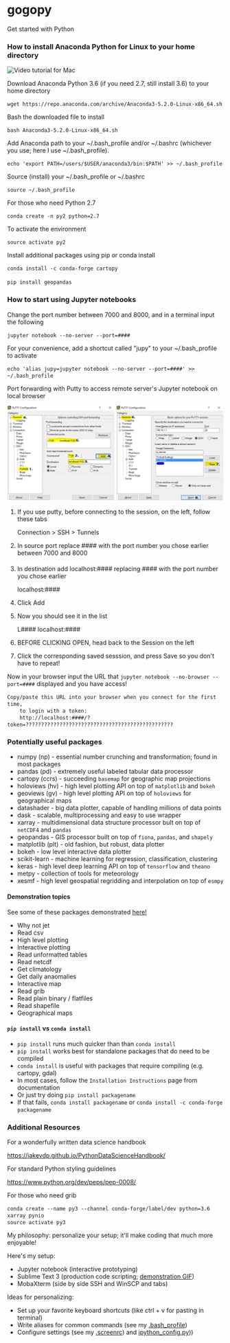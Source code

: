 # gogopy
Get started with Python

### How to install Anaconda Python for Linux to your home directory
![Video tutorial for Mac](https://www.unidata.ucar.edu/blogs/developer/entry/metpy-mondays-1-conda-installation)

Download Anaconda Python 3.6 (if you need 2.7, still install 3.6) to your home directory

	wget https://repo.anaconda.com/archive/Anaconda3-5.2.0-Linux-x86_64.sh

Bash the downloaded file to install

	bash Anaconda3-5.2.0-Linux-x86_64.sh

Add Anaconda path to your ~/.bash_profile and/or ~/.bashrc (whichever you use; here I use ~/.bash_profile).

	echo 'export PATH=/users/$USER/anaconda3/bin:$PATH' >> ~/.bash_profile

Source (install) your ~/.bash_profile or ~/.bashrc

	source ~/.bash_profile

For those who need Python 2.7

	conda create -n py2 python=2.7

To activate the environment

    source activate py2

Install additional packages using pip or conda install

	conda install -c conda-forge cartopy

	pip install geopandas

### How to start using Jupyter notebooks

Change the port number between 7000 and 8000, and in a terminal input the following

	jupyter notebook --no-server --port=####

For your convenience, add a shortcut called "jupy" to your ~/.bash_profile to activate

    echo 'alias jupy=jupyter notebook --no-server --port=####' >> ~/.bash_profile


Port forwarding with Putty to access remote server's Jupyter notebook on local browser

![Port Forwarding in Putty](https://github.com/ahuang11/gogopy/blob/master/putty_config.png "Port Forwarding in Putty")

1. If you use putty, before connecting to the session, on the left, follow these tabs

	Connection > SSH > Tunnels

2. In source port replace #### with the port number you chose earlier between 7000 and 8000

	####

3. In destination add localhost:#### replacing #### with the port number you chose earlier

	localhost:####

4. Click Add

5. Now you should see it in the list

    L####       localhost:####

6. BEFORE CLICKING OPEN, head back to the Session on the left

7. Click the corresponding saved sesssion, and press Save so you don't have to repeat!

Now in your browser input the URL that `jupyter notebook --no-browser --port=####` displayed and you have access!

	Copy/paste this URL into your browser when you connect for the first time,
	    to login with a token:
		http://localhost:####/?token=????????????????????????????????????????????????

### Potentially useful packages
- numpy (np) - essential number crunching and transformation; found in most packages
- pandas (pd) - extremely useful labeled tabular data processor
- cartopy (ccrs) - succeeding `basemap` for geographic map projections
- holoviews (hv) - high level plotting API on top of `matplotlib` and `bokeh`
- geoviews (gv) - high level plotting API on top of `holoviews` for geographical maps
- datashader - big data plotter, capable of handling millions of data points
- dask - scalable, multiprocessing and easy to use wrapper
- xarray - multidimensional data structure processor bult on top of `netCDF4` and `pandas`
- geopandas - GIS processor built on top of `fiona`, `pandas`, and `shapely`
- matplotlib (plt) - old fashion, but robust, data plotter
- bokeh - low level interactive data plotter
- scikit-learn - machine learning for regression, classification, clustering
- keras - high level deep learning API on top of `tensorflow` and `theano`
- metpy - collection of tools for meteorology
- xesmf - high level geospatial regridding and interpolation on top of `esmpy`

#### Demonstration topics
See some of these packages demonstrated [here!](https://github.com/ahuang11/gogopy/blob/master/random_examples.pdf)
- Why not jet
- Read csv
- High level plotting
- Interactive plotting
- Read unformatted tables
- Read netcdf
- Get climatology
- Get daily anaomalies
- Interactive map
- Read grib
- Read plain binary / flatfiles
- Read shapefile
- Geographical maps

#### `pip install` vs `conda install`
- `pip install` runs much quicker than than `conda install`
- `pip install` works best for standalone packages that do need to be compiled
- `conda install` is useful with packages that require compiling (e.g. cartopy, gdal)
- In most cases, follow the `Installation Instructions` page from documentation
- Or just try doing `pip install packagename`
- If that fails, `conda install packagename` or `conda install -c conda-forge packagename`

### Additional Resources

For a wonderfully written data science handbook

https://jakevdp.github.io/PythonDataScienceHandbook/

For standard Python styling guidelines

https://www.python.org/dev/peps/pep-0008/

For those who need grib

    conda create --name py3 --channel conda-forge/label/dev python=3.6 xarray pynio
    source activate py3

My philosophy: personalize your setup; it'll make coding that much more enjoyable!

Here's my setup:
- Jupyter notebook (interactive prototyping)
- Sublime Text 3 (production code scripting; [demonstration GIF](https://www.sublimetext.com/))
- MobaXterm (side by side SSH and WinSCP and tabs)

Ideas for personalizing:
- Set up your favorite keyboard shortcuts (like ctrl + v for pasting in terminal)
- Write aliases for common commands (see my [.bash_profile](https://github.com/ahuang11/gogopy/blob/master/.bash_profile))
- Configure settings (see my [.screenrc](https://github.com/ahuang11/gogopy/blob/master/.screenrc)) and [ipython_config.py](https://github.com/ahuang11/gogopy/blob/master/ipython_config.py)))
